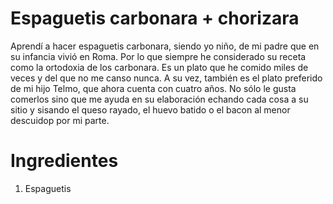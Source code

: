 Espaguetis carbonara + chorizara
================================

Aprendí a hacer espaguetis carbonara, siendo yo niño, de mi padre que en su infancia vivió en Roma. Por lo que siempre he considerado su receta como la ortodoxia de los carbonara. Es un plato que he comido miles de veces y del que no me canso nunca. A su vez, también es el plato preferido de mi hijo Telmo, que ahora cuenta con cuatro años. No sólo le gusta comerlos sino que me ayuda en su elaboración echando cada cosa a su sitio y sisando el queso rayado, el huevo batido o el bacon al menor descuidop por mi parte.

Ingredientes
============

1. Espaguetis
